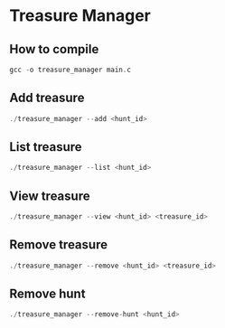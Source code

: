 
# Treasure Manager
## How to compile
```c
gcc -o treasure_manager main.c
```

## Add treasure
```c
./treasure_manager --add <hunt_id>
```
## List treasure
```c
./treasure_manager --list <hunt_id>
```
## View treasure
```c
./treasure_manager --view <hunt_id> <treasure_id>
```
## Remove treasure
```c
./treasure_manager --remove <hunt_id> <treasure_id>
```
## Remove hunt
```c
./treasure_manager --remove-hunt <hunt_id>
```
